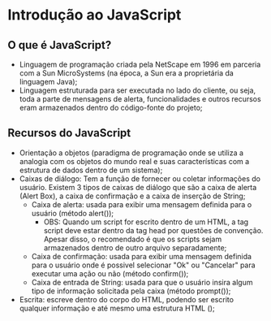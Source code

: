 # Introdução ao JavaScript

## O que é JavaScript?

- Linguagem de programação criada pela NetScape em 1996 em parceria com a Sun MicroSystems (na época, a Sun era a proprietária da linguagem Java);
- Linguagem estruturada para ser executada no lado do cliente, ou seja, toda a parte de mensagens de alerta, funcionalidades e outros recursos eram armazenados dentro do código-fonte do projeto;

## Recursos do JavaScript

- Orientação a objetos (paradigma de programação onde se utiliza a analogia com os objetos do mundo real e suas características com a estrutura de dados dentro de um sistema);
- Caixas de diálogo: Tem a função de fornecer ou coletar informações do usuário. Existem 3 tipos de caixas de diálogo que são a caixa de alerta (Alert Box), a caixa de confirmação e a caixa de inserção de String;
    - Caixa de alerta: usada para exibir uma mensagem definida para o usuário (método alert());
        - OBS: Quando um script for escrito dentro de um HTML, a tag script deve estar dentro da tag head por questões de convenção. Apesar disso, o recomendado é que os scripts sejam armazenados dentro de outro arquivo separadamente;
    - Caixa de confirmação: usada para exibir uma mensagem definida para o usuário onde é possivel selecionar "Ok" ou "Cancelar" para executar uma ação ou não (método confirm());
    - Caixa de entrada de String: usada para que o usuário insira algum tipo de informação solicitada pela caixa (método prompt());
- Escrita: escreve dentro do corpo do HTML, podendo ser escrito qualquer informação e até mesmo uma estrutura HTML ();